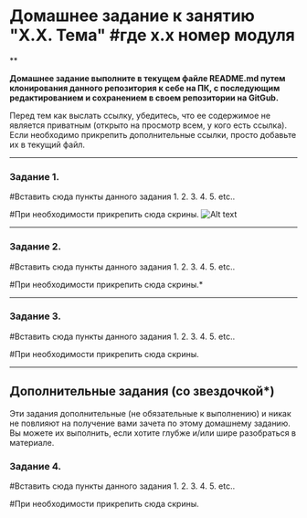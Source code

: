 # Домашнее задание к занятию "X.X. Тема" #где х.х номер модуля

**

**Домашнее задание выполните в текущем файле README.md путем клонирования данного репозитория к себе на ПК, с последующим редактированием и сохранением в своем репозитории на GitGub.**

Перед тем как выслать ссылку, убедитесь, что ее содержимое не является приватным (открыто на просмотр всем, у кого есть ссылка). Если необходимо прикрепить дополнительные ссылки, просто добавьте их в текущий файл.

---

### Задание 1.

#Вставить сюда пункты данного задания
1.
2.
3.
4.
5.
etc..

#При необходимости прикрепить сюда скрины.
![Alt text](/home/at0mic/projects/pattern_hw/screen-01.png?raw=true "Optional Title")

---

### Задание 2.

#Вставить сюда пункты данного задания
1.
2.
3.
4.
5.
etc..

#При необходимости прикрепить сюда скрины.*

---
### Задание 3.

#Вставить сюда пункты данного задания
1.
2.
3.
4.
5.
etc..

#При необходимости прикрепить сюда скрины.

---
## Дополнительные задания (со звездочкой*)

Эти задания дополнительные (не обязательные к выполнению) и никак не повлияют на получение вами зачета по этому домашнему заданию. Вы можете их выполнить, если хотите глубже и/или шире разобраться в материале.

### Задание 4.

#Вставить сюда пункты данного задания
1.
2.
3.
4.
5.
etc..

#При необходимости прикрепить сюда скрины.
